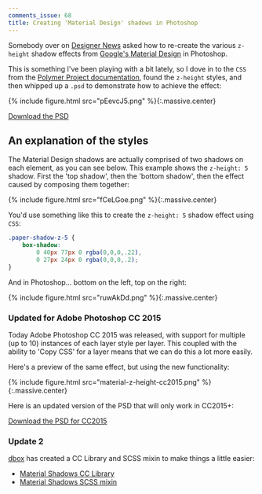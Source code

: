```yaml
---
comments_issue: 68
title: Creating 'Material Design' shadows in Photoshop
---
```


Somebody over on [Designer News](https://news.layervault.com/) asked how to re-create the various `z-height` shadow effects from [Google's Material Design](http://www.google.co.uk/design/spec/material-design/introduction.html) in Photoshop.

<!-- more -->

This is something I've been playing with a bit lately, so I dove in to the `CSS` from the [Polymer Project documentation](https://www.polymer-project.org/docs/elements/material.html#shadow-effect), found the `z-height` styles, and then whipped up a `.psd` to demonstrate how to achieve the effect:

{% include figure.html src="pEevcJ5.png" %}{:.massive.center}

[Download the PSD](https://www.dropbox.com/s/vjupzyizfiinko2/material-z-height.psd?dl=0)

## An explanation of the styles

The Material Design shadows are actually comprised of two shadows on each element, as you can see below. This example shows the `z-height: 5` shadow. First the 'top shadow', then the 'bottom shadow', then the effect caused by composing them together:

{% include figure.html src="fCeLGoe.png" %}{:.massive.center}

You'd use something like this to create the `z-height: 5` shadow effect using `CSS`:

```css
.paper-shadow-z-5 {
    box-shadow:
        0 40px 77px 0 rgba(0,0,0,.22),
        0 27px 24px 0 rgba(0,0,0,.2);
}
```

And in Photoshop... bottom on the left, top on the right:

{% include figure.html src="ruwAkDd.png" %}{:.massive.center}

### Updated for Adobe Photoshop CC 2015

Today Adobe Photoshop CC 2015 was released, with support for multiple (up to 10) instances of each layer style per layer. This coupled with the ability to 'Copy CSS' for a layer means that we can do this a lot more easily.

Here's a preview of the same effect, but using the new functionality:

{% include figure.html src="material-z-height-cc2015.png" %}{:.massive.center}

Here is an updated version of the PSD that will only work in CC2015+:

[Download the PSD for CC2015](https://dl.dropboxusercontent.com/u/19772/material-z-height-cc2015.psd)

### Update 2

[dbox](https://twitter.com/dbox) has created a CC Library and SCSS mixin to make things a little easier:

- [Material Shadows CC Library](http://adobe.ly/1QYDXAC)
- [Material Shadows SCSS mixin](http://codepen.io/dbox/pen/RawBEW)
